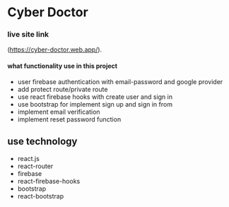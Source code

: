 # Cyber Doctor

### live site link 
(https://cyber-doctor.web.app/).

 #### what functionality use in this project
* user firebase authentication with email-password and google provider
* add protect route/private route 
* use react firebase hooks with create user and sign in
* use bootstrap for implement sign up and sign in from
* implement email verification 
* implement reset password function

## use technology
* react.js
* react-router
* firebase
* react-firebase-hooks
* bootstrap
* react-bootstrap

